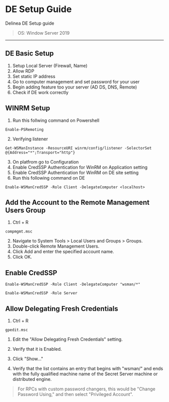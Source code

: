 # DE Setup Guide
Delinea DE Setup guide
> OS: Window Server 2019

***


## DE Basic Setup

1) Setup Local Server (Firewall, Name)
2) Allow RDP
3) Set static IP address
4) Go to computer management and set password for your user
5) Begin adding feature too your server (AD DS, DNS, Remote)
6) Check if DE work correctly

## WINRM Setup

1) Run this follwing command on Powershell
   

```
Enable-PSRemoting
```

2) Verifying listener
   
```
Get-WSManInstance -ResourceURI winrm/config/listener -SelectorSet @{Address="*";Transport="http"}
```

3) On platfrom go to Configuration
4) Enable CredSSP Authentication for WinRM on Application setting
5) Enable CredSSP Authentication for WinRM on DE site setting
6) Run this following command on DE

```
Enable-WSManCredSSP -Role Client -DelegateComputer <localhost>
```

## Add the Account to the Remote Management Users Group

1) Ctrl + R

```
compmgmt.msc
```

2) Navigate to System Tools > Local Users and Groups > Groups.
3) Double-click Remote Management Users.
4) Click Add and enter the specified account name.
5) Click OK.

## Enable CredSSP

```
Enable-WSManCredSSP -Role Client -DelegateComputer "wsman/*"

```
```
Enable-WSManCredSSP -Role Server

```

## Allow Delegating Fresh Credentials

1) Ctrl + R
   
```
gpedit.msc
```

1) Edit the "Allow Delegating Fresh Credentials" setting.
2) Verify that it is Enabled.
3) Click "Show..."

4) Verify that the list contains an entry that begins with "wsman/" and ends with the fully qualified machine name of the Secret Server machine or distributed engine.

>For RPCs with custom password changers, this would be "Change Password Using," and then select "Privileged Account".



